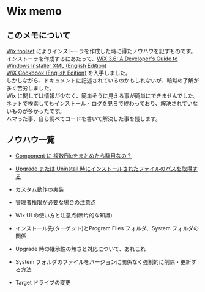 # Wix memo

## このメモについて
[Wix toolset](https://wixtoolset.org/) によりインストーラを作成した時に得たノウハウを記すものです。 
インストーラを作成するにあたって、[WiX 3.6: A Developer's Guide to Windows Installer XML (English Edition)](https://www.amazon.co.jp/dp/B009YW82A0)  
[WiX Cookbook (English Edition)](https://www.amazon.co.jp/dp/B00T0C8EUM) を入手しました。  
しかしながら、ドキュメントに記述されているのかもしれないが、暗黙の了解が多く苦労しました。  
Wix に関しては情報が少なく、簡単そうに見える事が簡単にできませんでした。  
ネットで検索してもインストール・ログを見ろで終わっており、解決されていないものが多かったです。  
ハマった事、自ら調べてコードを書いて解決した事を残します。  

## ノウハウ一覧

 * [Component に 複数Fileをまとめたら駄目なの？](component.md)
 
 * [Upgrade または Uninstall 時にインストールされたファイルのパスを取得する](get_component_path.md)

 * カスタム動作の実装
 
 * [管理者権限が必要な場合の注意点](administrator.md)
 
 * Wix UI の使い方と注意点(断片的な知識)
 
 * インストール先(ターゲット)とProgram Files フォルダ、System フォルダの関係
 
 * Upgrade 時の継承性の無さと対応について、あれこれ
 
 * System フォルダのファイルをバージョンに関係なく強制的に削除・更新する方法
 
 * Target ドライブの変更
 

